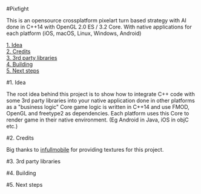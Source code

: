 #Pixfight

This is an opensource crossplatform pixelart turn based strategy with AI done in C++14 with OpenGL 2.0 ES / 3.2 Core. With native applications for each platform (iOS, macOS, Linux, Windows, Android)

[1. Idea](#1.-Idea)  
[2. Credits](#2-Credits)  
[3. 3rd party libraries](#3-3rd-party-libraries)  
[4. Building](#4.-Building)  
[5. Next steps](#5.-Next-steps)   

#1. Idea

The root idea behind this project is to show how to integrate C++ code with some 3rd party libraries into your native application done in other platforms as a "business logic" Core game logic is written in C++14 and use FMOD, OpenGL and freetype2 as dependencies. Each platform uses this Core to render game in their native environment. (Eg Android in Java, iOS in objC etc.)

#2. Credits

Big thanks to [infullmobile](www.infullmobile.com) for providing textures for this project.  

#3. 3rd party libraries



#4. Building

<a id="5.-Next-steps" />
#5. Next steps


